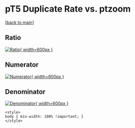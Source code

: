 # pT5 Duplicate Rate vs. ptzoom

[[back to main](./)]



## Ratio

[![Ratio](../mtv/var/pT5_duplrate_ptzoom.png){ width=600px }](../mtv/var/pT5_duplrate_ptzoom.pdf)

## Numerator

[![Numerator](../mtv/num/pT5_duplrate_ptzoom_num0.png){ width=600px }](../mtv/num/pT5_duplrate_ptzoom_num0.pdf)

## Denominator

[![Denominator](../mtv/den/pT5_duplrate_ptzoom_den.png){ width=600px }](../mtv/den/pT5_duplrate_ptzoom_den.pdf)


``` {=html}
<style>
body { min-width: 100% !important; }
</style>
```
